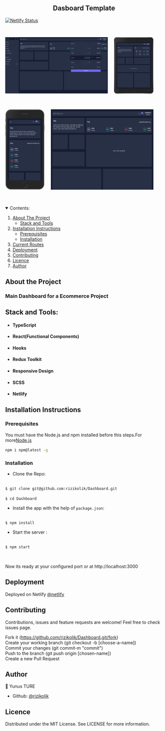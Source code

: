 <h2  align="center">Dasboard Template</h2>

[![Netlify Status](https://api.netlify.com/api/v1/badges/532b2a73-28f7-443b-8a3c-7f34d9b3c6fe/deploy-status)](https://app.netlify.com/sites/dashboard-app-ecommerce/deploys)

<br>
<p style="display:flex;flex-direction:row;margin-bottom:50px">
<img alt="main" src="./src/assets/1.png"  width="65%" height="auto" style="margin-right:20px"/>
<img alt="main" src="./src/assets/2.png" width="25%" height="auto" style="margin-right:20px"/>

</p>
<p style="display:flex;flex-direction:row;margin-bottom:50px">
<img alt="main" src="./src/assets/3.png"  width="25%" min-height="300px" style="margin-right:20px"/>
<img alt="main" src="./src/assets/4.png" width="65%" min-height="300px"/>

</p>

<details open="open">
  <summary>Contents:</summary>
  <ol>
    <li>
      <a href="#about-the-project">About The Project</a>
      <ul>
       <li><a href="#stack-and-tools">Stack and Tools</a></li>
      </ul>
    </li>
    <li>
      <a href="#installation-instructions">Installation Instructions</a>
      <ul>
        <li><a href="#prerequisites">Prerequisites</a></li>
        <li><a href="#installation">Installation</a></li>
      </ul>
    </li>
    <li><a href="#current-routes">Current Routes</a></li>
      <li><a href="#deployment">Deployment</a></li>
    <li><a href="#contributing">Contributing</a></li>
    <li><a href="#licence">Licence</a></li>
    <li><a href="#author">Author</a></li>
  </ol>
</details>

## About the Project

### Main Dashboard for a Ecommerce Project

## Stack and Tools:

- #### TypeScript
- #### React(Functional Components)
- #### Hooks
- #### Redux Toolkit
- #### Responsive Design
- #### SCSS
- #### Netlify

## Installation Instructions

### Prerequisites

You must have the Node.js and npm installed before this steps.For more[Node.js](https://nodejs.org/en/download/)

```sh
npm i npm@latest -g
```

### Installation

- Clone the Repo:

```

$ git clone git@github.com:rizikolik/Dashboard.git

$ cd Dashboard

```

- Install the app with the help of `package.json`:

```

$ npm install

```

- Start the server :

```

$ npm start



```

Now its ready at your configured port or at http://localhost:3000

## Deployment

Deployed on Netlify [@netlify](https://dashboard-app-ecommerce.netlify.app/)

## Contributing

Contributions, issues and feature requests are welcome!
Feel free to check issues page.

Fork it (https://github.com/rizikolik/Dashboard.git/fork) <br>
Create your working branch (git checkout -b [choose-a-name]) <br>
Commit your changes (git commit-m "commit") <br>
Push to the branch (git push origin [chosen-name]) <br>
Create a new Pull Request

## Author

👤 Yunus TURE

- Github: [@rizikolik](https://github.com/rizikolik)

## Licence

Distributed under the MIT License. See LICENSE for more information.
